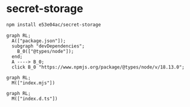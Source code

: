 # secret-storage

~~~~~ sh
npm install e53e04ac/secret-storage
~~~~~

~~~~~ mermaid
graph RL;
  A(["package.json"]);
  subgraph "devDependencies";
    B_0(["@types/node"]);
  end;
  A ----> B_0;
  click B_0 "https://www.npmjs.org/package/@types/node/v/18.13.0";
~~~~~

~~~~~ mermaid
graph RL;
  M(["index.mjs"])
~~~~~

~~~~~ mermaid
graph RL;
  M(["index.d.ts"])
~~~~~
